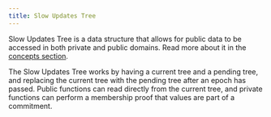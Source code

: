 ```yaml
---
title: Slow Updates Tree
---
```


Slow Updates Tree is a data structure that allows for public data to be accessed in both private and public domains. Read more about it in the [concepts section](../../../concepts/foundation/communication/public_private_calls/slow_updates_tree.md).

The Slow Updates Tree works by having a current tree and a pending tree, and replacing the current tree with the pending tree after an epoch has passed. Public functions can read directly from the current tree, and private functions can perform a membership proof that values are part of a commitment.

